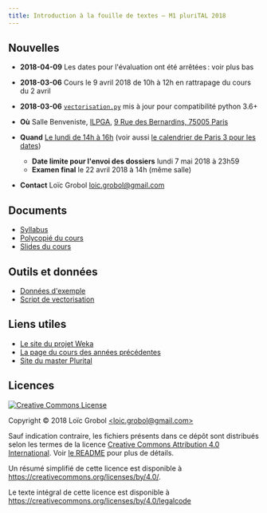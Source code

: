 ```yaml
---
title: Introduction à la fouille de textes — M1 pluriTAL 2018
---
```


## Nouvelles

  - **2018-04-09** Les dates pour l'évaluation ont été arrêtées : voir plus bas
  - **2018-03-06** Cours le 9 avril 2018 de 10h à 12h en rattrapage du cours du 2 avril
  - **2018-03-06** [`vectorisation.py`](https://loicgrobol.github.io/intro-fouille-textes/tools/vectorisation.py) mis à jour pour compatibilité python 3.6+

  - **Où** Salle Benveniste, [ILPGA](http://www.ilpga.univ-paris3.f), [9 Rue des Bernardins, 75005 Paris](https://www.openstreetmap.org/way/55894044)
  - **Quand** [Le lundi de 14h à 16h](https://calendar.google.com/calendar?cid=aGdsODY4a3F2YXVxMXBpOHU2MXUwZTNsZGdAZ3JvdXAuY2FsZW5kYXIuZ29vZ2xlLmNvbQ) (voir aussi [le calendrier de Paris 3 pour les dates](http://www.univ-paris3.fr/le-calendrier-universitaire-116398.kjsp))
      - **Date limite pour l'envoi des dossiers** lundi 7 mai 2018 à 23h59
      - **Examen final** le 22 avril 2018 à 14h (même salle)
  - **Contact** Loïc Grobol [<loic.grobol@gmail.com>](mailto:loic.grobol@gmail.com)

## Documents

  - [Syllabus](https://github.com/LoicGrobol/intro-fouille-textes/releases/download/2018/syllabus.pdf)
  - [Polycopié du cours](https://github.com/LoicGrobol/intro-fouille-textes/releases/download/2018/poly.pdf)
  - [Slides du cours](https://github.com/LoicGrobol/intro-fouille-textes/releases/download/2018/slides_introfdt.pdf)

## Outils et données

  - [Données d'exemple](https://github.com/LoicGrobol/intro-fouille-textes/blob/17a802739394aafb5b9263e7d869908cce7b9397/data.zip?raw=true)
  - [Script de vectorisation](https://github.com/LoicGrobol/intro-fouille-textes/raw/e2ef3ab58e52640d35d566ccb5455f086ad0899c/tools/vectorisation.py)

## Liens utiles

  - [Le site du projet Weka](https://www.cs.waikato.ac.nz/ml/weka/)
  - [La page du cours des années précédentes](http://www.lattice.cnrs.fr/sites/itellier/fouille_textes.html)
  - [Site du master Plurital](http://plurital.org)

## Licences

<a rel="license" href="http://creativecommons.org/licenses/by/4.0/"><img alt="Creative Commons License" style="border-width:0" src="https://i.creativecommons.org/l/by/4.0/88x31.png"/></a>

 Copyright © 2018 Loïc Grobol [\<loic.grobol@gmail.com\>](mailto:loic.grobol@gmail.com)

 Sauf indication contraire, les fichiers présents dans ce dépôt sont distribués selon les termes de la licence [Creative Commons Attribution 4.0 International](https://creativecommons.org/licenses/by/4.0/). Voir [le README](../README.md#Licences) pour plus de détails.

 Un résumé simplifié de cette licence est disponible à <https://creativecommons.org/licenses/by/4.0/>.

 Le texte intégral de cette licence est disponible à <https://creativecommons.org/licenses/by/4.0/legalcode>
